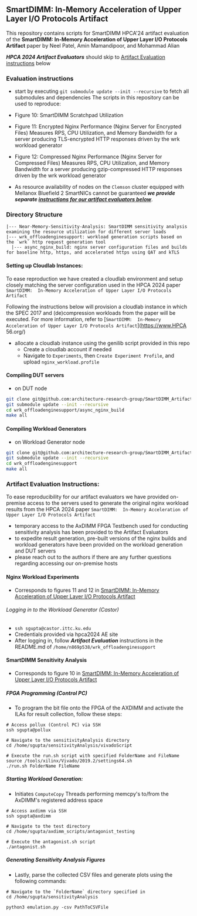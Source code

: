 ## SmartDIMM:  In-Memory Acceleration of Upper Layer I/O Protocols Artifact
This repository contains scripts for SmartDIMM HPCA'24 artifact evaluation of the 
**SmartDIMM:  In-Memory Acceleration of Upper Layer I/O Protocols Artifact** paper by 
Neel Patel, Amin Mamandipoor, and Mohammad Alian

***HPCA 2024 Artifact Evaluators*** should skip to [Artifact Evaluation instructions](#artifact-evaluation-instructions) below

### Evaluation instructions
* start by executing `git submodule update --init --recursive` to fetch all submodules and dependencies
The scripts in this repository can be used to reproduce:
* Figure 10: SmartDIMM Scratchpad Utilization
* Figure 11: Encrypted Nginx Performance (Nginx Server for Encrypted Files) Measures RPS, CPU Utilization,
and Memory Bandwidth for a server producing TLS-encrypted HTTP responses driven by the wrk workload 
generator
* Figure 12: Compressed Nginx Performance (Nginx Server for Compressed Files) Measures RPS, CPU Utilization,
and Memory Bandwidth for a server producing gzip-compressed HTTP responses driven by the wrk workload 
generator

* As resource availability of nodes on the `Clemson` cluster equipped with Mellanox Bluefield 2 SmartNICs cannot be guaranteed ***we provide separate [instructions for our artifact evaluators below](#artifact-evaluation-instructions)***.

### Directory Structure
```
|--- Near-Memory-Sensitivity-Analysis: SmartDIMM sensitivity analysis examining the resource utilization for different server loads
|--- wrk_offloadenginesupport: workload generation scripts based on the `wrk` http request generation tool
  |--- async_nginx_build: nginx server configuration files and builds for baseline http, https, and accelerated https using QAT and kTLS
```

#### Setting up Cloudlab Instances:
To ease reproduction we have created a cloudlab environment and setup closely matching the server configuration used in the HPCA 2024 paper `SmartDIMM:  In-Memory Acceleration of Upper Layer I/O Protocols Artifact`

Following the instructions below will provision a cloudlab instance in which the SPEC 2017 and (de)compression workloads
from the paper will be executed. For more information, refer to [`SmartDIMM:  In-Memory Acceleration of Upper Layer I/O Protocols Artifact`](https://www.HPCA 56.org/)

* allocate a cloudlab instance using the genilib script provided in this repo
	* Create a cloudlab account if needed
	* Navigate to `Experiments`, then `Create Experiment Profile`, and upload `nginx_workload.profile`

#### Compiling DUT servers
* on DUT node
```sh
git clone git@github.com:architecture-research-group/SmartDIMM_ArtifactEvaluation.git
git submodule update --init --recursive
cd wrk_offloadenginesupport/async_nginx_build
make all
```

#### Compiling Workload Generators
* on Workload Generator node
```sh
git clone git@github.com:architecture-research-group/SmartDIMM_ArtifactEvaluation.git
git submodule update --init --recursive
cd wrk_offloadenginesupport
make all
```

### Artifact Evaluation Instructions:
To ease reproducibility for our artifact evaluators we have provided on-premise access to the servers used to generate the original nginx workload results from the HPCA 2024 paper `SmartDIMM:  In-Memory Acceleration of Upper Layer I/O Protocols Artifact`
* temporary access to the AxDIMM FPGA Testbench used for conducting sensitivity analysis has been provided to the Artifact Evaluators
* to expedite result generation, pre-built versions of the nginx builds and workload generators have been provided on the
workload generation and DUT servers
* please reach out to the authors if there are any further questions regarding accessing our on-premise hosts

#### Nginx Workload Experiments
* Corresponds to figures 11 and 12 in [SmartDIMM:  In-Memory Acceleration of Upper Layer I/O Protocols Artifact](https://www.hpca-conf.org/2024)<br>

###### Logging in to the Workload Generator (Castor)
* `ssh sgupta@castor.ittc.ku.edu`
* Credentials provided via hpca2024 AE site
* After logging in, follow ***Artifact Evaluation*** instructions in the README.md of `/home/n869p538/wrk_offloadenginesupport`

#### SmartDIMM Sensitivity Analysis
* Corresponds to figure 10 in [SmartDIMM:  In-Memory Acceleration of Upper Layer I/O Protocols Artifact](https://www.hpca-conf.org/2024)<br>

##### FPGA Programming (Control PC)
* To program the bit file onto the FPGA of the AXDIMM and activate the ILAs for result collection, follow these steps:

```
# Access pollux (Control PC) via SSH
ssh sgupta@pollux             

# Navigate to the sensitivityAnalysis directory
cd /home/sgupta/sensitivityAnalysis/vivadoScript

# Execute the run.sh script with specified FolderName and FileName
source /tools/xilinx/Vivado/2019.2/settings64.sh
./run.sh FolderName FileName 
```

##### Starting Workload Generation:
* Initiates `ComputeCopy` Threads performing memcpy's to/from the AxDIMM's registered address space
```
# Access axdimm via SSH
ssh sgupta@axdimm             

# Navigate to the test directory
cd /home/sgupta/axdimm_scripts/antagonist_testing

# Execute the antagonist.sh script 
./antagonist.sh
```

##### Generating Sensitivity Analysis Figures
* Lastly, parse the collected CSV files and generate plots using the following commands:
```
# Navigate to the `FolderName` directory specified in 
cd /home/sgupta/sensitivityAnalysis

python3 emulation.py -csv PathToCSVFile  
```
